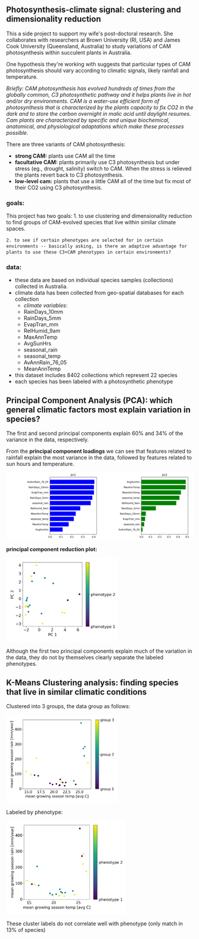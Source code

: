 ## Photosynthesis-climate signal: clustering and dimensionality reduction
 This a side project to support my wife's post-doctoral research. She collaborates with researchers at Brown University (RI, USA) and James Cook University (Queensland, Australia) to study variations of CAM photosynthesis within succulent plants in Australia.

  One hypothesis they're working with suggests that particular types of CAM photosynthesis should vary according to climatic signals, likely rainfall and temperature.

 _Briefly: CAM photosynthesis has evolved hundreds of times from the globally common, C3 photosynthetic pathway and it helps plants live in hot and/or dry environments. CAM is a water-use efficient form of photosynthesis that is characterized by the plants capacity to fix CO2 in the dark and to store the carbon overnight in malic acid until daylight resumes. Cam plants are characterized by specific and unique biochemical, anatomical, and physiological adaptations which make these processes possible._

 There are three variants of CAM photosynthesis:
  - __strong CAM:__ plants use CAM all the time
  - __facultative CAM:__ plants primarily use C3 photosynthesis but under stress (eg., drought, salinity) switch to CAM. When the stress is relieved the plants revert back to C3 photosynthesis.
  - __low-level cam:__ plants that use a little CAM all of the time but fix most of their CO2 using C3 photosynthesis.

### goals:
 This project has two goals:
    1. to use clustering and dimensionality reduction to find groups of CAM-evolved species that live within similar climate spaces.  

    2. to see if certain phenotypes are selected for in certain environments -- basically asking, is there an adaptive advantage for plants to use these C3+CAM phenotypes in certain environments?


### data:
  - these data are based on individual species samples (collections) collected in Australia.
  - climate data has been collected from geo-spatial databases for each collection
      - _climate variables:_
      - RainDays_10mm
      - RainDays_5mm
      - EvapTran_mm
      - RelHumid_9am
      - MaxAnnTemp
      - AvgSunHrs
      - seasonal_rain
      - seasonal_temp
      - AvAnnRain_76_05
      - MeanAnnTemp
  - this dataset includes 8402 collections which represent 22 species
  - each species has been labeled with a photosynthetic phenotype

## Principal Component Analysis (PCA): which general climatic factors most explain variation in species?
The first and second principal components explain 60% and 34% of the variance in the data, respectively.

From the __principal component loadings__ we can see that features related to rainfall explain the most variance in the data, followed by features related to sun hours and temperature.

<img alt="pca loadings" src="/figs/pc1_pc2_components.png" width="800">

__principal component reduction plot:__

<img alt="pca xplot" src="/figs/pca_crossplot.png" width="300">

Although the first two principal components explain much of the variation in the data, they do not by themselves clearly separate the labeled phenotypes.

## K-Means Clustering analysis: finding species that live in similar climatic conditions

Clustered into 3 groups, the data group as follows:

<img alt="cluster" src="/figs/temp_precip_growseason.png" width="300">

Labeled by phenotype:

<img alt="cluster" src="/figs/temp_precip_growseason_pheno.png" width="320">

These cluster labels do not correlate well with phenotype (only match in 13% of species)
